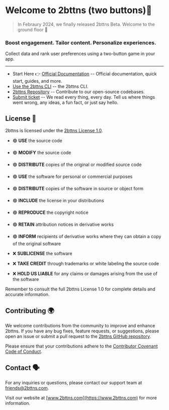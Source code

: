 
# Welcome to 2bttns (two buttons)👋

> In Febraury 2024, we finally released 2bttns Beta. Welcome to the ground floor 🎉 

### Boost engagement. Tailor content. Personalize experiences. 

Collect data and rank user preferences using a two-button game in your app.

***

* Start Here 👉 [Official Documentation](https://docs.2bttns.com) -- Official documentation, quick start, guides, and more.
* [Use the 2bttns CLI](https://www.npmjs.com/package/@2bttns/2bttns-cli) -- the 2bttns CLI.
* [2bttns Repository](https://www.github.com/2bttns/2bttns) -- Contribute to our open-source codebases.
* [Submit ticket](mailto:friends@2bttns.com) -- We read every thing, every day. Tell us where things went wrong, any ideas, a fun fact, or just say hello.


## License 👔
2bttns is licensed under the [2bttns License 1.0](./profile/2bttns_LICENSE.md).

- 🟢 **USE** the source code
- 🟢 **MODIFY** the source code
- 🟢 **DISTRIBUTE** copies of the original or modified source code
- 🟢 **USE** the software for personal or commercial purposes
- 🟢 **DISTRIBUTE** copies of the software in source or object form
- 🟢 **INCLUDE** the license in your distributions
- 🟢 **REPRODUCE** the copyright notice
- 🟢 **RETAIN** attribution notices in derivative works
- 🟢 **INFORM** recipients of derivative works where they can obtain a copy of the original software

- ❌ **SUBLICENSE** the software
- ❌ **TAKE CREDIT** through trademarks or white labeling the source code
- ❌ **HOLD US LIABLE** for any claims or damages arising from the use of the software

Remember to consult the full 2bttns License 1.0 for complete details and accurate information.


## Contributing 🌍
We welcome contributions from the community to improve and enhance 2bttns. If you have any bug fixes, feature requests, or suggestions, please open an issue or submit a pull request to the [2bttns GitHub repository](https://github.com/2bttns/2bttns).

Please ensure that your contributions adhere to the [Contributor Covenant Code of Conduct](./profile/CODE_OF_CONDUCT.md).

## Contact 🗣️
For any inquiries or questions, please contact our support team at [friends@2bttns.com](mailto:friends@2bttns.com).

Visit our website at [www.2bttns.com](https://www.2bttns.com) for more information.
